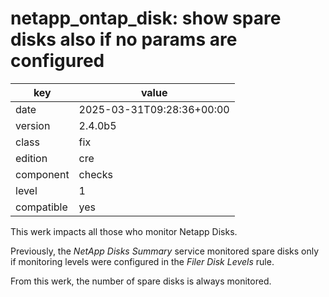 [//]: # (werk v2)
# netapp_ontap_disk: show spare disks also if no params are configured

key        | value
---------- | ---
date       | 2025-03-31T09:28:36+00:00
version    | 2.4.0b5
class      | fix
edition    | cre
component  | checks
level      | 1
compatible | yes

This werk impacts all those who monitor Netapp Disks.

Previously, the _NetApp Disks Summary_ service monitored spare disks
only if monitoring levels were configured in the _Filer Disk Levels_ rule.

From this werk, the number of spare disks is always monitored.
